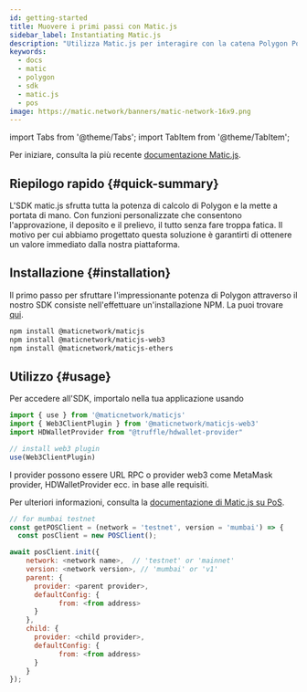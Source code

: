 ```yaml
---
id: getting-started
title: Muovere i primi passi con Matic.js
sidebar_label: Instantiating Matic.js
description: "Utilizza Matic.js per interagire con la catena Polygon PoS."
keywords:
  - docs
  - matic
  - polygon
  - sdk
  - matic.js
  - pos
image: https://matic.network/banners/matic-network-16x9.png
---
```


import Tabs from '@theme/Tabs';
import TabItem from '@theme/TabItem';

Per iniziare, consulta la più recente [documentazione Matic.js](/docs/develop/ethereum-polygon/matic-js/get-started).

## Riepilogo rapido {#quick-summary}

L'SDK matic.js sfrutta tutta la potenza di calcolo di Polygon e la mette a portata di mano. Con funzioni personalizzate che consentono l'approvazione, il deposito e il prelievo, il tutto senza fare troppa fatica. Il motivo per cui abbiamo progettato questa soluzione è garantirti di ottenere un valore immediato dalla nostra piattaforma.

## Installazione {#installation}
Il primo passo per sfruttare l'impressionante potenza di Polygon attraverso il nostro SDK consiste nell'effettuare un'installazione NPM. La puoi trovare [qui](https://www.npmjs.com/package/@maticnetwork/maticjs).

```bash
npm install @maticnetwork/maticjs
npm install @maticnetwork/maticjs-web3
npm install @maticnetwork/maticjs-ethers
```

## Utilizzo {#usage}
Per accedere all'SDK, importalo nella tua applicazione usando
```js
import { use } from '@maticnetwork/maticjs'
import { Web3ClientPlugin } from '@maticnetwork/maticjs-web3'
import HDWalletProvider from "@truffle/hdwallet-provider"

// install web3 plugin
use(Web3ClientPlugin)
```

I provider possono essere URL RPC o provider web3 come MetaMask provider, HDWalletProvider ecc. in base alle requisiti.

Per ulteriori informazioni, consulta la [documentazione di Matic.js su PoS](https://maticnetwork.github.io/matic.js/docs/pos/).

```js
// for mumbai testnet
const getPOSClient = (network = 'testnet', version = 'mumbai') => {
  const posClient = new POSClient();

await posClient.init({
    network: <network name>,  // 'testnet' or 'mainnet'
    version: <network version>, // 'mumbai' or 'v1'
    parent: {
      provider: <parent provider>,
      defaultConfig: {
            from: <from address>
      }
    },
    child: {
      provider: <child provider>,
      defaultConfig: {
            from: <from address>
      }
    }
});
```
